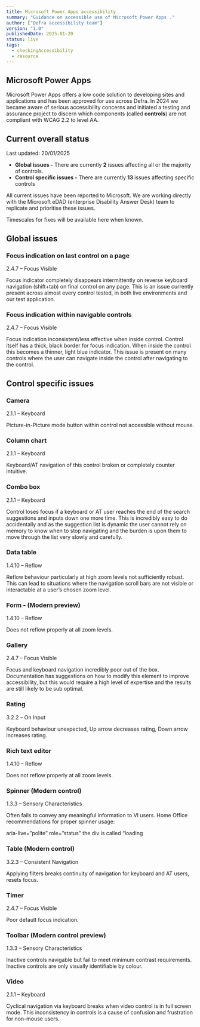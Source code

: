 ```yaml
---
title: Microsoft Power Apps accessibility
summary: "Guidance on accessible use of Microsoft Power Apps ."
author: ["Defra accessibility team"]
version: "1.0"
publishedDate: 2025-01-20
status: live
tags:
  - checkingAccessibility
  - resource
---
```


## Microsoft Power Apps

Microsoft Power Apps offers a low code solution to developing sites and applications and has been approved for use across Defra. In 2024 we became aware of serious accessibility concerns and initiated a testing and assurance project to discern which components (called **controls**) are not compliant with WCAG 2.2 to level AA.


## Current overall status

Last updated: 20/01/2025

*   **Global issues -** There are currently **2** issues affecting all or the majority of controls.
*   **Control specific issues -** There are currently **13** issues affecting specific controls

All current issues have been reported to Microsoft. We are working directly with the Microsoft eDAD (enterprise Disability Answer Desk) team to replicate and prioritise these issues. 

Timescales for fixes will be available here when known.


## Global issues

### Focus indication on last control on a page

2.4.7 – Focus Visible

Focus indicator completely disappears intermittently on reverse keyboard navigation (shift+tab) on final control on any page. This is an issue currently present across almost every control tested, in both live environments and our test application.

###  Focus indication within navigable controls

2.4.7 – Focus Visible

Focus indication inconsistent/less effective when inside control. Control itself has a thick, black border for focus indication. When inside the control this becomes a thinner, light blue indicator. This issue is present on many controls where the user can navigate inside the control after navigating to the control.


## Control specific issues

### Camera

2.1.1 – Keyboard

Picture-in-Picture mode button within control not accessible without mouse.

### Column chart

2.1.1 – Keyboard

Keyboard/AT navigation of this control broken or completely counter intuitive.

### Combo box

2.1.1 – Keyboard

Control loses focus if a keyboard or AT user reaches the end of the search suggestions and inputs down one more time. This is incredibly easy to do accidentally and as the suggestion list is dynamic the user cannot rely on memory to know when to stop navigating and the burden is upon them to move through the list very slowly and carefully.

### Data table

1.4.10 – Reflow

Reflow behaviour particularly at high zoom levels not sufficiently robust. This can lead to situations where the navigation scroll bars are not visible or interactable at a user’s chosen zoom level.

### Form - (Modern preview)

1.4.10 – Reflow

Does not reflow properly at all zoom levels.

### Gallery

2.4.7 – Focus Visible

Focus and keyboard navigation incredibly poor out of the box. Documentation has suggestions on how to modify this element to improve accessibility, but this would require a high level of expertise and the results are still likely to be sub optimal.

### Rating

3.2.2 – On Input

Keyboard behaviour unexpected, Up arrow decreases rating, Down arrow increases rating.

### Rich text editor

1.4.10 – Reflow

Does not reflow properly at all zoom levels.

### Spinner (Modern control)

1.3.3 – Sensory Characteristics

Often fails to convey any meaningful information to VI users. Home Office recommendations for proper spinner usage:

aria-live=”polite”
role=”status”
the div is called “loading

### Table (Modern control)

3.2.3 – Consistent Navigation

Applying filters breaks continuity of navigation for keyboard and AT users, resets focus.

### Timer

2.4.7 – Focus Visible

Poor default focus indication.

### Toolbar (Modern control preview)

1.3.3 – Sensory Characteristics

Inactive controls navigable but fail to meet minimum contrast requirements. Inactive controls are only visually identifiable by colour.

### Video

2.1.1 – Keyboard

Cyclical navigation via keyboard breaks when video control is in full screen mode. This inconsistency in controls is a cause of confusion and frustration for non-mouse users.

